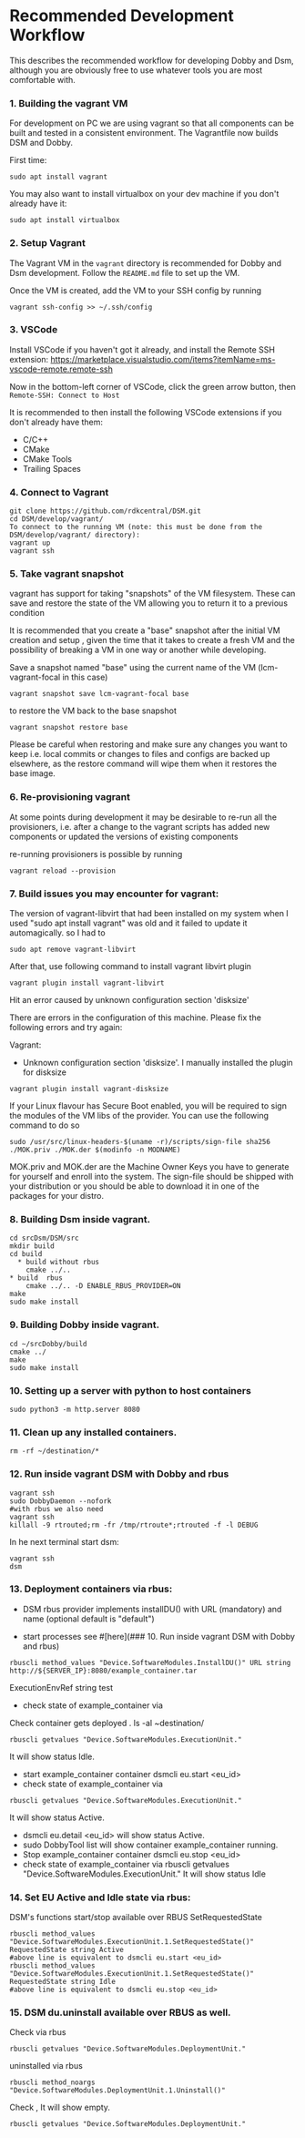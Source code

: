 # Recommended Development Workflow
This describes the recommended workflow for developing Dobby and Dsm, although you are obviously free to use whatever tools you are most comfortable with.

### 1. Building the vagrant VM
For development on PC we are using vagrant so that all components can be built and tested in a consistent environment. The Vagrantfile now builds DSM and Dobby.

First time:

```
sudo apt install vagrant
```
You may also want to install virtualbox on your dev machine if you don't already have it:
```
sudo apt install virtualbox
```

### 2. Setup Vagrant
The Vagrant VM in the `vagrant` directory is recommended for Dobby and Dsm development. Follow the `README.md` file to set up the VM.

Once the VM is created, add the VM to your SSH config by running
```
vagrant ssh-config >> ~/.ssh/config
```

### 3. VSCode
Install VSCode if you haven't got it already, and install the Remote SSH extension: https://marketplace.visualstudio.com/items?itemName=ms-vscode-remote.remote-ssh

Now in the bottom-left corner of VSCode, click the green arrow button, then `Remote-SSH: Connect to Host` 

It is recommended to then install the following VSCode extensions if you don't already have them:

* C/C++
* CMake
* CMake Tools
* Trailing Spaces

### 4. Connect to Vagrant
```
git clone https://github.com/rdkcentral/DSM.git
cd DSM/develop/vagrant/
To connect to the running VM (note: this must be done from the DSM/develop/vagrant/ directory):
vagrant up
vagrant ssh
```


### 5. Take vagrant snapshot

vagrant has support for taking "snapshots" of the VM filesystem. These can save and restore the state of the VM allowing you to return it to a previous condition

It is recommended that you create a "base" snapshot after the initial VM creation and setup , given the time that it takes to create a fresh VM and the possibility of breaking a VM in one way or another while developing.

Save a snapshot named "base" using the current name of the VM (lcm-vagrant-focal in this case)
```
vagrant snapshot save lcm-vagrant-focal base
```
to restore the VM back to the base snapshot
```
vagrant snapshot restore base
```
Please be careful when restoring and make sure any changes you want to keep i.e. local commits or changes to files and configs are backed up elsewhere, as the restore command will wipe them when it restores the base image.

### 6. Re-provisioning vagrant 
At some points during development it may be desirable to re-run all the provisioners, i.e. after a change to the vagrant scripts has added new components or updated the versions of existing components

re-running provisioners is possible by running
```
vagrant reload --provision

```

### 7. Build issues you may encounter for vagrant:
The version of vagrant-libvirt that had been installed on my system when I used "sudo apt install vagrant" was old and it failed to update it automagically.
so I had to

```
sudo apt remove vagrant-libvirt
```
After that, use following command to install vagrant libvirt plugin

```
vagrant plugin install vagrant-libvirt
```
Hit an error caused by unknown configuration section 'disksize'

There are errors in the configuration of this machine. Please fix
the following errors and try again:
  
Vagrant:
* Unknown configuration section 'disksize'.
I manually installed the plugin for disksize

```
vagrant plugin install vagrant-disksize
```
If your Linux flavour has Secure Boot enabled, you will be required to sign the modules of the VM libs of the provider. You can use the following command to do so
```
sudo /usr/src/linux-headers-$(uname -r)/scripts/sign-file sha256 ./MOK.priv ./MOK.der $(modinfo -n MODNAME)
```
MOK.priv and MOK.der are the Machine Owner Keys you have to generate for yourself and enroll into the system. The sign-file should be shipped with your distribution or you should be able to download it in one of the packages for your distro.

### 8. Building Dsm inside vagrant.
```
cd srcDsm/DSM/src
mkdir build
cd build
  * build without rbus
    cmake ../..
* build  rbus
    cmake ../.. -D ENABLE_RBUS_PROVIDER=ON
make
sudo make install
```

### 9. Building Dobby inside vagrant.
```
cd ~/srcDobby/build
cmake ../
make
sudo make install
```

### 10. Setting up a server with python to host containers
```
sudo python3 -m http.server 8080

```

### 11. Clean up any installed containers.
```
rm -rf ~/destination/*

```


### 12. Run inside vagrant DSM with Dobby and rbus
```
vagrant ssh
sudo DobbyDaemon --nofork
#with rbus we also need
vagrant ssh
killall -9 rtrouted;rm -fr /tmp/rtroute*;rtrouted -f -l DEBUG
```
In he next terminal start dsm:
```
vagrant ssh
dsm

```


### 13. Deployment containers via rbus:

* DSM rbus provider implements installDU() with URL (mandatory) and name (optional default is "default")


* start processes see #[here](### 10. Run inside vagrant DSM with Dobby and rbus)

```
rbuscli method_values "Device.SoftwareModules.InstallDU()" URL string http://${SERVER_IP}:8080/example_container.tar 
```
ExecutionEnvRef string test
* check state of example_container via

Check container gets deployed .
ls -al ~destination/

```
rbuscli getvalues "Device.SoftwareModules.ExecutionUnit."
```
  It will show status Idle.
* start example_container container dsmcli eu.start <eu_id>
* check state of example_container via

```
rbuscli getvalues "Device.SoftwareModules.ExecutionUnit."
```
  It will show status Active.
* dsmcli eu.detail <eu_id> will show status Active.
* sudo DobbyTool list will show container example_container running.
* Stop example_container container dsmcli eu.stop <eu_id>
* check state of example_container via rbuscli getvalues "Device.SoftwareModules.ExecutionUnit." It will show status Idle


### 14. Set EU Active and Idle state via rbus:

DSM's functions start/stop available over RBUS SetRequestedState
```
rbuscli method_values "Device.SoftwareModules.ExecutionUnit.1.SetRequestedState()" RequestedState string Active
#above line is equivalent to dsmcli eu.start <eu_id>
rbuscli method_values "Device.SoftwareModules.ExecutionUnit.1.SetRequestedState()" RequestedState string Idle
#above line is equivalent to dsmcli eu.stop <eu_id>
```

### 15. DSM du.uninstall available over RBUS as well.


Check via rbus
```
rbuscli getvalues "Device.SoftwareModules.DeploymentUnit."
```
uninstalled via rbus
```
rbuscli method_noargs "Device.SoftwareModules.DeploymentUnit.1.Uninstall()"
```
Check , It will show empty.
```
rbuscli getvalues "Device.SoftwareModules.DeploymentUnit."
```